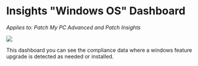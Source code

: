 # Insights "Windows OS" Dashboard

_Applies to: Patch My PC Advanced and Patch Insights_

![](../../../_images/image%20%28307%29.png%20"Windows%20OS%20Feature%20Upgrades")

This dashboard you can see the compliance data where a windows feature upgrade is detected as needed or installed.
